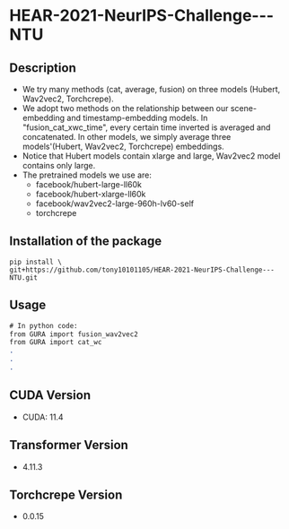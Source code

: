 # HEAR-2021-NeurIPS-Challenge---NTU

## Description

- We try many methods (cat, average, fusion) on three models (Hubert, Wav2vec2, Torchcrepe).
- We adopt two methods on the relationship between our scene-embedding and timestamp-embedding models. In "fusion_cat_xwc_time", every certain time inverted is averaged and concatenated. In other models, we simply average three models'(Hubert, Wav2vec2, Torchcrepe) embeddings.
- Notice that Hubert models contain xlarge and large, Wav2vec2 model contains only large.
- The pretrained models we use are:
  - facebook/hubert-large-ll60k
  - facebook/hubert-xlarge-ll60k
  - facebook/wav2vec2-large-960h-lv60-self
  - torchcrepe
  
## Installation of the package

```shell
pip install \
git+https://github.com/tony10101105/HEAR-2021-NeurIPS-Challenge---NTU.git
```

## Usage

```python3.8
# In python code:
from GURA import fusion_wav2vec2
from GURA import cat_wc
.
.
.
```

## CUDA Version

* CUDA: 11.4

## Transformer Version

* 4.11.3

## Torchcrepe Version

* 0.0.15
